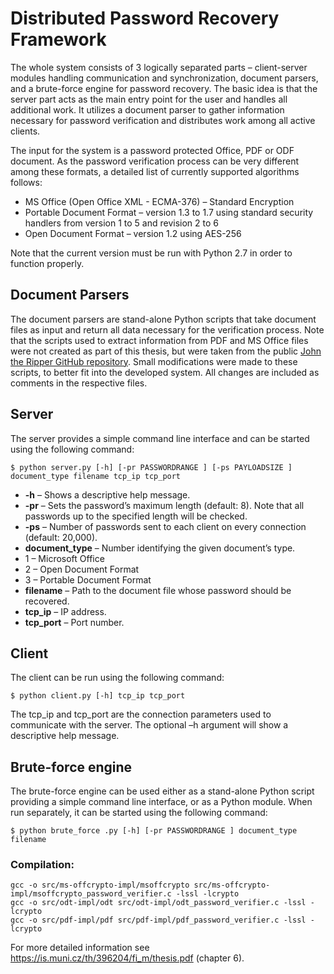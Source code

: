 # Distributed Password Recovery Framework

The whole system consists of 3 logically separated parts – client-server modules handling communication and synchronization, document parsers, and a brute-force engine for password recovery. The basic idea is that the server part acts as the main entry point for the user and handles all additional work. It utilizes a document parser to gather information necessary for password verification and distributes work among all active clients.

The input for the system is a password protected Office, PDF or ODF document. As the password verification process can be very different among these formats, a detailed list of currently supported algorithms follows:

* MS Office (Open Office XML - ECMA-376) – Standard Encryption
* Portable Document Format – version 1.3 to 1.7 using standard security handlers from version 1 to 5 and revision 2 to 6
* Open Document Format – version 1.2 using AES-256

Note that the current version must be run with Python 2.7 in order to function properly.

## Document Parsers

The document parsers are stand-alone Python scripts that take document files as input and return all data necessary for the verification process. Note that the scripts used to extract information from PDF and MS Office files were not created as part of this thesis, but were taken from the public [John the Ripper GitHub repository](https://github.com/magnumripper/JohnTheRipper). Small modifications were made to these scripts, to better fit into the developed system. All changes are included as comments in the respective files.

## Server

The server provides a simple command line interface and can be started using the following command:

```
$ python server.py [-h] [-pr PASSWORDRANGE ] [-ps PAYLOADSIZE ] document_type filename tcp_ip tcp_port
```
* **-h** – Shows a descriptive help message.
* **-pr** – Sets the password’s maximum length (default: 8). Note that all passwords up to the specified length will be checked.
* **-ps** – Number of passwords sent to each client on every connection (default: 20,000).
* **document_type** – Number identifying the given document’s type.
 * 1 – Microsoft Office
 * 2 – Open Document Format 
 * 3 – Portable Document Format
* **filename** – Path to the document file whose password should be recovered.
* **tcp_ip** – IP address.
* **tcp_port** – Port number.

## Client

The client can be run using the following command:
```
$ python client.py [-h] tcp_ip tcp_port
```
The tcp_ip and tcp_port are the connection parameters used to communicate with the server. The optional –h argument will show a descriptive help message.

## Brute-force engine

The brute-force engine can be used either as a stand-alone Python script providing a simple command line interface, or as a Python module. When run separately, it can be started using the following command:

```
$ python brute_force .py [-h] [-pr PASSWORDRANGE ] document_type filename
```

### Compilation:
```
gcc -o src/ms-offcrypto-impl/msoffcrypto src/ms-offcrypto-impl/msoffcrypto_password_verifier.c -lssl -lcrypto
gcc -o src/odt-impl/odt src/odt-impl/odt_password_verifier.c -lssl -lcrypto
gcc -o src/pdf-impl/pdf src/pdf-impl/pdf_password_verifier.c -lssl -lcrypto
```

For more detailed information see https://is.muni.cz/th/396204/fi_m/thesis.pdf (chapter 6).

